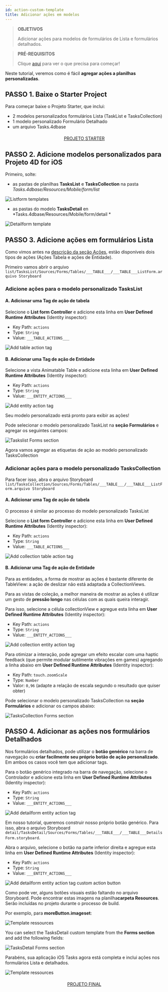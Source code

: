 ```yaml
---
id: action-custom-template
title: Adicionar ações em modelos
---
```


> **OBJETIVOS**
> 
> Adicionar ações para modelos de formulários de Lista e formulários detalhados.

> **PRÉ-REQUISITOS**
> 
> Clique [aqui](prerequisites.html) para ver o que precisa para começar!

Neste tutorial, veremos como é fácil **agregar ações a planilhas personalizadas**.

## PASSO 1. Baixe o Starter Project

Para começar baixe o Projeto Starter, que inclui:

* 2 modelos personalizados formulários Lista (TaskList e TasksCollection)
* 1 modelo personalizado Formulário Detalhado
* um arquivo Tasks.4dbase

<div markdown="1" style="text-align: center; margin-top: 20px; margin-bottom: 20px">

<a class="button"
href="https://github.com/4d-for-ios/tutorial-AddingActionToTemplates/archive/1dc5aecfbea62a9999d571cb1a956f1ef6983111.zip">PROJETO STARTER</a>
</div>

## PASSO 2. Adicione modelos personalizados para Projeto 4D for iOS

Primeiro, solte:

* as pastas de planilhas **TasksList** e **TasksCollection** na pasta *Tasks.4dbase/Resources/Mobile/form/list*

![Listform templates](assets/en/actions/Listform-templates.png)

* as pastas do modelo **TasksDetail** en *Tasks.4dbase/Resources/Mobile/form/detail *

![Detailform template](assets/en/actions/Detailform-template.png)

## PASSO 3. Adicione ações em formulários Lista

Como vimos antes na [descrição da seção Ações](actions.html), estão disponíveis dois tipos de ações (Ações Tabela e ações de Entidade).

Primeiro vamos abrir o arquivo `list/TasksList/Sources/Forms/Tables/___TABLE___/___TABLE___ListForm.arquivo Storyboard`

### Adicione ações para o modelo personalizado TasksList

#### A. Adicionar uma Tag de ação de tabela

Selecione o **List form Controller** e adicione esta linha em **User Defined Runtime Attributes** (Identity inspector):

* Key Path: `actions`
* Type: `String`
* Value: `___TABLE_ACTIONS___`

![Add table action tag](assets/en/actions/Add-table-tag-taskslist.png)


#### B. Adicionar uma Tag de ação de Entidade

Selecione a vista Animatable Table e adicione esta linha em **User Defined Runtime Attributes** (Identity inspector):

* Key Path: `actions`
* Type: `String`
* Value: `___ENTITY_ACTIONS___`

![Add entity action tag](assets/en/actions/Add-entity-tag-taskslist.png)

Seu modelo personalizado está pronto para exibir as ações!

Pode selecionar o modelo personalizado TaskList na **seção Formulários** e agregar os seguintes campos:

![Taskslist Forms section](assets/en/actions/listform-taskslist-forms-section.png)

Agora vamos agregar as etiquetas de ação ao modelo personalizado TasksCollection

### Adicionar ações para o modelo personalizado TasksCollection

Para facer isso, abra o arquivo Storyboard `list/TasksCollection/Sources/Forms/Tables/___TABLE___/___TABLE___ListForm.arquivo Storyboard`

#### A. Adicionar uma Tag de ação de tabela

O processo é similar ao processo do modelo personalizado TasksList

Selecione o **List form Controller** e adicione esta linha em **User Defined Runtime Attributes** (Identity inspector):

* Key Path: `actions`
* Type: `String`
* Value: `___TABLE_ACTIONS___`

![Add collection table action tag](assets/en/actions/Add-collection-table-tag-taskslist.png)

#### B. Adicionar uma Tag de ação de Entidade

Para as entidades, a forma de mostrar as ações é bastante diferente de TableView: a ação de deslizar não está adaptada a CollectionViews.

Para as vistas de coleção, a melhor maneira de mostrar as ações é utilizar um gesto de **pressão longo** nas células com as quais queira interagir.

Para isso, selecione a célula collectionView e agregue esta linha em **User Defined Runtime Attributes** (Identity inspector):

* Key Path: `actions`
* Type: `String`
* Value: `___ENTITY_ACTIONS___`

![Add collection entity action tag](assets/en/actions/Add-collection-entity-tag-taskslist.png)

Para otimizar a interação, pode agregar um efeito escalar com uma haptic feedback (que permite modular sutilmente vibrações em games) agregando a linha abaixo em **User Defined Runtime Attributes** (Identity inspector):

* Key Path: `touch.zoomScale`
* Type: `Number`
* Valor: `0,96` (adapte a relação de escala segundo o resultado que quiser obter)

Pode selecionar o modelo personalizado TasksCollection na **seção Formulários** e adicionar os campos abaixo:

![TasksCollection Forms section](assets/en/actions/listform-taskscollection-forms-section.png)


## PASSO 4. Adicionar as ações nos formulários Detalhados

Nos formulários detalhados, pode utilizar o **botão genérico** na barra de navegação ou **criar facilmente seu próprio botão de ação personalizado**. Em ambos os casos você tem que adicionar tags.

Para o botão genérico integrado na barra de navegação, selecione o Controlador e adicione esta linha em **User Defined Runtime Attributes** (Identity inspector):

* Key Path: `actions`
* Type: `String`
* Value: `___ENTITY_ACTIONS___`

![Add detailform entity action tag](assets/en/actions/Detail-form-action-navigationBar.png)

Em nosso tutorial, queremos construir nosso próprio botão genérico. Para isso, abra o arquivo Storyboard `detail/TasksDetail/Sources/Forms/Tables/___TABLE___/___TABLE___DetailsForm.storyboard`.

Abra o arquivo, selecione o botão na parte inferior direita e agregue esta linha em **User Defined Runtime Attributes** (Identity inspector):

* Key Path: `actions`
* Type: `String`
* Value: `___ENTITY_ACTIONS___`

![Add detailform entity action tag custom action button](assets/en/actions/Detail-form-action-custom-action-Button.png)

Como pode ver, alguns botões visuais estão faltando no arquivo Storyboard. Pode encontrar estas imagens na planilha**carpeta Resources**. Serão incluídas no projeto durante o processo de build.

Por exemplo, para  **moreButton.imageset**:

![Template ressources](assets/en/actions/Template-Ressources.png)

You can select the TasksDetail custom template from the **Forms section** and add the following fields:

![TasksDetail Forms section](assets/en/actions/detailform-forms-section.png)

Parabéns, sua aplicação iOS Tasks agora está completa e inclui ações nos formulários Lista e detalhados.

![Template ressources](assets/en/actions/ListForm-entity-action-tableview.png)

<div markdown="1" style="text-align: center; margin-top: 20px; margin-bottom: 20px">

<a class="button"
href="https://github.com/4d-for-ios/tutorial-AddingActionToTemplates/releases/latest/download/tutorial-AddingActionToTemplates.zip">PROJETO FINAL</a>
</div>

